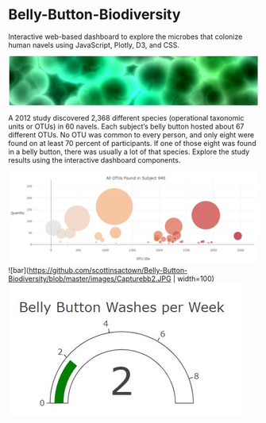 # Belly-Button-Biodiversity
Interactive web-based dashboard to explore the microbes that colonize human navels using JavaScript, Plotly, D3, and CSS.

![header](https://github.com/scottinsactown/Belly-Button-Biodiversity/blob/master/images/Capturebb4.JPG)

A 2012 study discovered 2,368 different species (operational taxonomic units or OTUs) in 60 navels. Each subject’s belly button hosted about 67 different OTUs. No OTU was common to every person, and only eight were found on at least 70 percent of participants. If one of those eight was found in a belly button, there was usually a lot of that species. Explore the study results using the interactive dashboard components.

![bubble](https://github.com/scottinsactown/Belly-Button-Biodiversity/blob/master/images/Capturebb3.JPG)
![bar](https://github.com/scottinsactown/Belly-Button-Biodiversity/blob/master/images/Capturebb2.JPG | width=100)
![gauge](https://github.com/scottinsactown/Belly-Button-Biodiversity/blob/master/images/Capturebb.JPG) 

